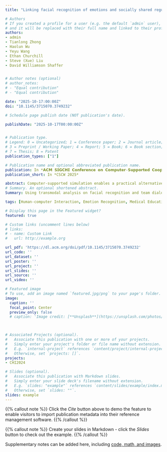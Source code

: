 ```yaml
---
title: "Linking facial recognition of emotions and socially shared regulation in medical simulation"

# Authors
# If you created a profile for a user (e.g. the default `admin` user), write the username (folder name) here 
# and it will be replaced with their full name and linked to their profile.
authors:
- admin
- Tianlong Zhong
- Haolun Wu
- Yeyu Wang
- Ethan Churchill
- Steve (Xue) Liu
- David Williamson Shaffer


# Author notes (optional)
# author_notes:
# - "Equal contribution"
# - "Equal contribution"

date: "2025-10-17:00:00Z"
doi: "10.1145/3715070.3749232"

# Schedule page publish date (NOT publication's date).

publishDate: "2025-10-17T00:00:00Z"


# Publication type.
# Legend: 0 = Uncategorized; 1 = Conference paper; 2 = Journal article;
# 3 = Preprint / Working Paper; 4 = Report; 5 = Book; 6 = Book section;
# 7 = Thesis; 8 = Patent
publication_types: ["1"]

# Publication name and optional abbreviated publication name.
publication: In *𝗔𝗖𝗠 𝗦𝗜𝗚𝗖𝗛𝗜 𝗖𝗼𝗻𝗳𝗲𝗿𝗲𝗻𝗰𝗲 𝗼𝗻 𝗖𝗼𝗺𝗽𝘂𝘁𝗲𝗿-𝗦𝘂𝗽𝗽𝗼𝗿𝘁𝗲𝗱 𝗖𝗼𝗼𝗽𝗲𝗿𝗮𝘁𝗶𝘃𝗲 𝗪𝗼𝗿𝗸 & 𝗦𝗼𝗰𝗶𝗮𝗹 𝗖𝗼𝗺𝗽𝘂𝘁𝗶𝗻𝗴*
publication_short: In *CSCW 2025*

abstract: Computer-supported simulation enables a practical alternative for medical training purposes. This study investigates the co-occurrence of facial-recognition-derived emotions and socially shared regulation of learning (SSRL) interactions in a medical simulation training context. Using transmodal analysis (TMA), we compare novice and expert learners’ affective and cognitive engagement patterns during collaborative virtual diagnosis tasks. Results reveal that expert learners exhibit strong associations between socio-cognitive interactions and high-arousal emotions (surprise, anger), suggesting focused, effortful engagement. In contrast, novice learners demonstrate stronger links between socio-cognitive processes and happiness or sadness, with less coherent SSRL patterns, potentially indicating distraction or cognitive overload. Transmodal analysis of multimodal data (facial expressions and discourse) highlights distinct regulatory strategies between groups, offering methodological and practical insights for computer-supported cooperative work (CSCW) in medical education. Our findings underscore the role of emotion-regulation dynamics in collaborative expertise development and suggest the need for tailored scaffolding to support novice learners’ socio-cognitive and affective engagement.
# Summary. An optional shortened abstract.
Summary: Using transmodal analysis on facial recognition and team dialogues, the study examined and compared the co-occurrences of emotion and socially-shared regulatory interactions of expert and novice medical teams.

tags: [Human-computer Interaction, Emotion Recognition, Medical Education, Socially-Shared Regulation]

# Display this page in the Featured widget?
featured: true

# Custom links (uncomment lines below)
# links:
# - name: Custom Link
#   url: http://example.org

url_pdf: 'https://dl.acm.org/doi/pdf/10.1145/3715070.3749232'
url_code: ''
url_dataset: ''
url_poster: ''
url_project: ''
url_slides: ''
url_source: ''
url_video: ''

# Featured image
# To use, add an image named `featured.jpg/png` to your page's folder. 
image:
  caption: ''
  focal_point: Center
  preview_only: false
  # caption: 'Image credit: [**Unsplash**](https://unsplash.com/photos/pLCdAaMFLTE)'
  


# Associated Projects (optional).
#   Associate this publication with one or more of your projects.
#   Simply enter your project's folder or file name without extension.
#   E.g. `internal-project` references `content/project/internal-project/index.md`.
#   Otherwise, set `projects: []`.
projects:
- CHI2024

# Slides (optional).
#   Associate this publication with Markdown slides.
#   Simply enter your slide deck's filename without extension.
#   E.g. `slides: "example"` references `content/slides/example/index.md`.
#   Otherwise, set `slides: ""`.
slides: example
---
```


{{% callout note %}}
Click the *Cite* button above to demo the feature to enable visitors to import publication metadata into their reference management software.
{{% /callout %}}

{{% callout note %}}
Create your slides in Markdown - click the *Slides* button to check out the example.
{{% /callout %}}

Supplementary notes can be added here, including [code, math, and images](https://wowchemy.com/docs/writing-markdown-latex/).
